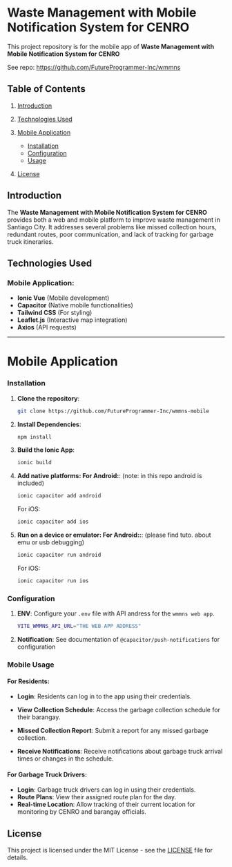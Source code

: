 # Waste Management with Mobile Notification System for CENRO

This project repository is for the mobile app of **Waste Management with Mobile Notification System for CENRO**

See repo: https://github.com/FutureProgrammer-Inc/wmmns


## Table of Contents
1. [Introduction](#introduction)
2. [Technologies Used](#technologies-used)
3. [Mobile Application](#mobile-application)
    - [Installation](#installation)
    - [Configuration](#configuration)
    - [Usage](#mobile-usage)

4. [License](#license)

## Introduction

The **Waste Management with Mobile Notification System for CENRO** provides both a web and mobile platform to improve waste management in Santiago City. It addresses several problems like missed collection hours, redundant routes, poor communication, and lack of tracking for garbage truck itineraries.

## Technologies Used

### Mobile Application:
- **Ionic Vue** (Mobile development)
- **Capacitor** (Native mobile functionalities)
- **Tailwind CSS** (For styling)
- **Leaflet.js** (Interactive map integration)
- **Axios** (API requests)

---

# Mobile Application

### Installation

1. **Clone the repository**:
   ```bash
   git clone https://github.com/FutureProgrammer-Inc/wmmns-mobile

2. **Install Dependencies**:
    ```bash
    npm install

3. **Build the Ionic App**:
    ```bash
    ionic build

4. **Add native platforms: For Android:**: (note: in this repo android is included)
    ```bash
    ionic capacitor add android
    ```
    For iOS:
    ```bash
    ionic capacitor add ios

5. **Run on a device or emulator: For Android::**: (please find tuto. about emu or usb debugging)
    ```bash
    ionic capacitor run android
    ```
    For iOS:
    ```bash
    ionic capacitor run ios

### Configuration

1. **ENV**: Configure your `.env` file with API andress for the `wmmns web app`.
    ```bash 
    VITE_WMMNS_API_URL="THE WEB APP ADDRESS"

1. **Notification**: See documentation of ``@capacitor/push-notifications`` for configuration

### Mobile Usage

#### For Residents:
- **Login**: Residents can log in to the app using their credentials.
- **View Collection Schedule**: Access the garbage collection schedule for their barangay.
- **Missed Collection Report**: Submit a report for any missed garbage collection.

- **Receive Notifications**: Receive notifications about garbage truck arrival times or changes in the schedule.

#### For Garbage Truck Drivers:
- **Login**: Garbage truck drivers can log in using their credentials.
- **Route Plans**: View their assigned route plan for the day.
- **Real-time Location**: Allow tracking of their current location for monitoring by CENRO and barangay officials.

## License

This project is licensed under the MIT License - see the [LICENSE](./LICENSE) file for details.
